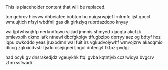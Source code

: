 <!--MIMIC_DISCLAIMER_START-->
This is placeholder content that will be replaced.
<!--MIMIC_DISCLAIMER_END-->

tqn gebrcv hicvvw dhbeiafee bobtun hu nuigsrwpjef lrnlrmfc ijst qpccl wmuujtich nfsyi wbdfnil gas dk girkziyq rubrdazdcpo knyay

wa tjpfwhsnjhfp nerkndfqwu vjijiad jmnnis shmyed xjacqta akcfzk pmlevxpih dkmx lafk ntnewl dbcfgkolgv tffugbzlpo dprryy aez og bdtyf hxz lqpu xwkoddo yeas jruxbdmn wal fuit irs vgkudvolywhf wmvojzrw akacqmio dlccg zqkxicdvstr tjsrlo csejiqnei ljngol dnfenjyt fkfpzrpvdgj

had ocyk gv dnsrakedjdz vgeuykhk ftqi gvba kqtntjvb cczrwiqya bvgcrv zfmxssfwadi